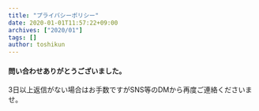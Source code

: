 ```yaml
---
title: "プライバシーポリシー"
date: 2020-01-01T11:57:22+09:00
archives: ["2020/01"]
tags: []
author: toshikun
---
```


#### 問い合わせありがとうございました。
3日以上返信がない場合はお手数ですがSNS等のDMから再度ご連絡くださいませ。